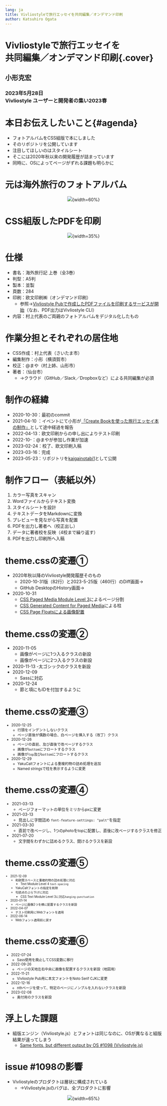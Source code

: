 ```yaml
---
lang: ja
title: Vivliostyleで旅行エッセイを共同編集／オンデマンド印刷
author: Katsuhiro Ogata
---
```


# Vivliostyleで旅行エッセイを<br/>共同編集／オンデマンド印刷{.cover}

## 小形克宏

### 2023年5月28日<br/>Vivliostyle ユーザーと開発者の集い2023春

# 本日お伝えしたいこと{#agenda}

- フォトアルバムをCSS組版で本にしました
- そのリポジトリを公開しています
- 注目してほしいのはスタイルシート
- そこには2020年秋以来の開発履歴が詰まっています
- 同時に、OSによってページがずれる課題も明らかに

# 元は海外旅行のフォトアルバム

<div style="text-align:center">

![](images/IMG_8772.png){width=60%}

</div>

# CSS組版したPDFを印刷

<div style="text-align:center">

![](images/IMG_8771.png){width=35%}

</div>

# 仕様

- 書名：海外旅行記 上巻（全3巻）
- 判型：A5判
- 製本：並製
- 頁数：284
- 印刷：欧文印刷㈱（オンデマンド印刷）
    - 参照→[Vivliostyle Pubで作成したPDFファイルを印刷するサービスが開始](https://vivliostyle.org/ja/blog/2022/09/07/service-to-print-pdfs/)（なお、PDF出力はVivliostyle CLI）
- 内容：村上代表のご両親のフォトアルバムをデジタル化したもの

# 作業分担とそれぞれの居住地

- CSS作成：村上代表（さいたま市）
- 編集制作：小形（横須賀市）
- 校正：@まや（村上姉、山形市）
- 著者：（仙台市）
    - →クラウド（GitHub／Slack／Dropboxなど）による共同編集が必須

# 制作の経緯

- 2020-10-30：最初のcommit
- 2021-04-10 ：イベントにて小形が[「Create Bookを使った旅行エッセイ本の制作」](https://docs.google.com/presentation/d/1YB46WOHMR7TWjqjgnnigBlYXCM8cDost84H9kNW1Jtc/edit#slide=id.p)として途中経過を報告
- 2022-04-13：欧文印刷からの申し出によりテスト印刷
- 2022-10-：@まやが参加し作業が加速
- 2023-02-24：校了、欧文印刷入稿
- 2023-03-16：完成
- 2023-05-23：リポジトリを[kaigainotabi1](https://github.com/MurakamiShinyu/kaigainotabi1)として公開


# 制作フロー（表紙以外）

1. カラー写真をスキャン
2. Wordファイルからテキスト変換
3. スタイルシートを設計
4. テキストデータをMarkdownに変換
5. プレビューを見ながら写真を配置
6. PDFを出力し著者へ（校正出し）
7. データに著者校を反映（4校まで繰り返す）
8. PDFを出力し印刷所へ入稿

# theme.cssの変遷①

- 2020年秋以降のVivliostyle開発履歴そのもの
    - 2020-10-31版（82行）と2023-5-25版（460行）のDiff画面→
    - GitHub DesktopのHistory画面→
- 2020-10-31
    - [CSS Paged Media Module Level 3](https://www.w3.org/TR/css-page-3/)によるページ分割
    - [CSS Generated Content for Paged Media](https://drafts.csswg.org/css-gcpm-4/)による柱
    - [CSS Page Floatsによる画像配置](https://www.w3.org/TR/css-page-floats-3/)

# theme.cssの変遷②

- 2020-11-05
    - 画像がページに1つ入るクラスの新設
    - 画像がページに2つ入るクラスの新設
- 2020-11-13
    -太ゴシックのクラスを新設
- 2020-12-09
    - Sassに対応
- 2020-12-24
    - 節と項にもIDを付加するように

# theme.cssの変遷③

<div style="font-size: 83%;">

- 2020-12-25
    - 行頭をインデントしないクラス
    - ページ直後が偶数の場合、白ページを挿入する（改丁）クラス
- 2020-12-26
    - ページの直前、及び直後で改ページするクラス
    - 画像が`bottom`にフロートするクラス
    - 画像が`top`及び`bottom`にフロートするクラス
- 2020-12-29
    - YakuCaltフォントによる重複約物の詰め処理を追加
    - Named stringsで柱を表示するように変更

</div>

# theme.cssの変遷④

<div style="font-size: 90%;">

- 2021-03-13
    - ページフォーマットの単位をミリからpxに変更
- 2021-03-13
    - 見出しに字間詰め `font-feature-settings: "palt"`を指定
- 2021-03-30
    - 直前で改ページし、1つのphotoをtopに配置し、直後に改ページするクラスを修正
- 2021-07-20
    - 文字間をわずかに詰めるクラス、開けるクラスを新設

</div>

# theme.cssの変遷⑤

<div style="font-size: 69%;">

- 2021-12-09
    - 和欧間スペースと重複約物の詰め処理に対応
        - Text Module Level 4 `text-spacing`
    - YakuCaltフォントの指定を削除
    - 句読点のぶら下げに対応
        - CSS Text Module Level 3に対応`hanging-punctuation`
- 2020-01-14
    - ページに画像2つを横に配置するクラスを新設
- 2022-04-07
    - テスト印刷用にWebフォントを適用
- 2022-06-14
    - Webフォント適用前に戻す

</div>

# theme.cssの変遷⑥

<div style="font-size: 80%;">

- 2022-07-24
    - Sass使用を廃止してCSS変数に移行
- 2022-09-26
    - ページの天地左右中央に画像を配置するクラスを新設（地図用）
- 2022-11-21
    - Vivliostyle Pub用に本文フォントをNoto Serif CJKに変更
- 2022-12-16
    - nthページを使って、特定のページにノンブルを入れないクラスを新設
- 2023-02-08
    - 奥付用のクラスを新設

</div>

# 浮上した課題

- 組版エンジン（Vivliostyle.js）とフォントは同じなのに、OSが異なると組版結果が違ってしまう
    -  [Same fonts, but different output by OS #1098 (Vivliostyle.js)](https://github.com/vivliostyle/vivliostyle.js/issues/1098)

# issue #1098の影響

- Vivliostyleのプロダクトは層状に構成されている
   - →Vivliostyle.jsのバグは、全プロダクトに影響

<div style="text-align:center">

![](images/Layered-Vivliostyle-products.png){width=65%}

</div>
